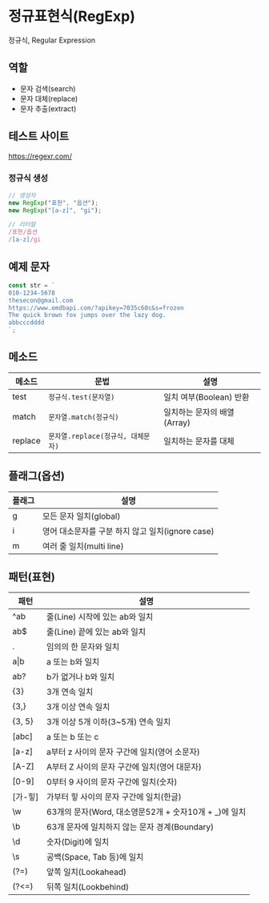 # 정규표현식(RegExp)

정규식, Regular Expression

## 역할

- 문자 검색(search)
- 문자 대체(replace)
- 문자 추출(extract)

## 테스트 사이트

https://regexr.com/

### 정규식 생성

```js
// 생성자
new RegExp("표현", "옵션");
new RegExp("[a-z]", "gi");

// 리터럴
/표현/옵션
/[a-z]/gi
```

## 예제 문자

```js
const str = `
010-1234-5678
thesecon@gmail.com
https://www.omdbapi.com/?apikey=7035c60c&s=frozen
The quick brown fox jumps over the lazy dog.
abbcccdddd
`;
```

## 메소드

| 메소드  | 문법                               | 설명                        |
| ------- | ---------------------------------- | --------------------------- |
| test    | `정규식.test(문자열)`              | 일치 여부(Boolean) 반환     |
| match   | `문자열.match(정규식)`             | 일치하는 문자의 배열(Array) |
| replace | `문자열.replace(정규식, 대체문자)` | 일치하는 문자를 대체        |

## 플래그(옵션)

| 플래그 | 설명                                             |
| ------ | ------------------------------------------------ |
| g      | 모든 문자 일치(global)                           |
| i      | 영어 대소문자를 구분 하지 않고 일치(ignore case) |
| m      | 여러 줄 일치(multi line)                         |

## 패턴(표현)

| 패턴       | 설명                                                   |
| ---------- | ------------------------------------------------------ |
| ^ab        | 줄(Line) 시작에 있는 ab와 일치                         |
| ab$        | 줄(Line) 끝에 있는 ab와 일치                           |
| .          | 임의의 한 문자와 일치                                  |
| a&verbar;b | a 또는 b와 일치                                        |
| ab?        | b가 없거나 b와 일치                                    |
| {3}        | 3개 연속 일치                                          |
| {3,}       | 3개 이상 연속 일치                                     |
| {3, 5}     | 3개 이상 5개 이하(3~5개) 연속 일치                     |
| [abc]      | a 또는 b 또는 c                                        |
| [a-z]      | a부터 z 사이의 문자 구간에 일치(영어 소문자)           |
| [A-Z]      | A부터 Z 사이의 문자 구간에 일치(영어 대문자)           |
| [0-9]      | 0부터 9 사이의 문자 구간에 일치(숫자)                  |
| [가-힣]    | 가부터 힣 사이의 문자 구간에 일치(한글)                |
| \w         | 63개의 문자(Word, 대소영문52개 + 숫자10개 + \_)에 일치 |
| \b         | 63개 문자에 일치하지 않는 문자 경계(Boundary)          |
| \d         | 숫자(Digit)에 일치                                     |
| \s         | 공백(Space, Tab 등)에 일치                             |
| (?=)       | 앞쪽 일치(Lookahead)                                   |
| (?<=)      | 뒤쪽 일치(Lookbehind)                                  |
